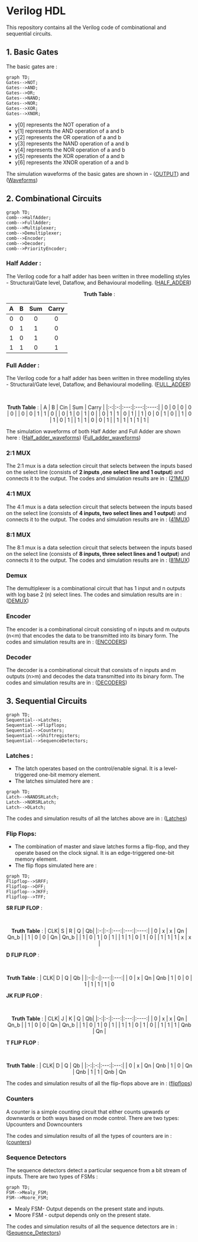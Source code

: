 # Verilog HDL
This repository contains all the Verilog code of combinational and sequential circuits.


## 1. Basic Gates 

The basic gates are : 
```mermaid
graph TD;
Gates-->NOT;
Gates-->AND;
Gates-->OR;
Gates-->NAND;
Gates-->NOR;
Gates-->XOR;
Gates-->XNOR;
```

- y[0] represents the NOT operation of a
- y[1] represents the AND operation of a and b
- y[2] represents the OR operation of a and b
- y[3] represents the NAND operation of a and b
- y[4] represents the NOR operation of a and b
- y[5] represents the XOR operation of a and b
- y[6] represents the XNOR operation of a and b

The simulation waveforms of the basic gates are shown in - ([OUTPUT](https://github.com/SrujanPrasad/Verilog-HDL-basics/blob/9c629b2cce5f6b5224f43adf19c60b91f20ffe08/Basic%20Gates/Basic_gates.png)) and ([Waveforms](https://github.com/SrujanPrasad/Verilog-HDL-basics/blob/9c629b2cce5f6b5224f43adf19c60b91f20ffe08/Basic%20Gates/Basic_gates_waveforms.png))

## 2. Combinational Circuits 
```mermaid
graph TD;
comb-->HalfAdder;
comb-->FullAdder;
comb-->Multiplexer;
comb-->Demultiplexer;
comb-->Encoder;
comb-->Decoder;
comb-->PriorityEncoder;
```
### Half Adder :
  The Verilog code for a half adder has been written in three modelling styles -  Structural/Gate level, Dataflow, and Behavioural modelling. ([HALF_ADDER](https://github.com/SrujanPrasad/Verilog-HDL-basics/tree/9c629b2cce5f6b5224f43adf19c60b91f20ffe08/Comb/half_adder))
  <br> <div align="center"> 
  **Truth Table** :

| A | B | Sum | Carry |
|:-:|:-:|:---:|:----:|
| 0 | 0 |  0  |  0   |
| 0 | 1 |  1  |  0   |
| 1 | 0 |  1  |  0   |
| 1 | 1 |  0  |  1   |

</div>

### Full Adder : 
The Verilog code for a half adder has been written in three modelling styles -  Structural/Gate level, Dataflow, and Behavioural modelling. ([FULL_ADDER](https://github.com/SrujanPrasad/Verilog-HDL-basics/tree/9c629b2cce5f6b5224f43adf19c60b91f20ffe08/Comb/full_adder))

 <br> <div align="center"> 
  **Truth Table** :
| A | B | Cin | Sum | Carry |
|:-:|:-:|:---:|:---:|:----:|
| 0 | 0 |  0  |  0  |  0   |
| 0 | 0 |  1  |  1  |  0   |
| 0 | 1 |  0  |  1  |  0   |
| 0 | 1 |  1  |  0  |  1   |
| 1 | 0 |  0  |  1  |  0   |
| 1 | 0 |  1  |  0  |  1   |
| 1 | 1 |  0  |  0  |  1   |
| 1 | 1 |  1  |  1  |  1   |

</div>

The simulation waveforms of both Half Adder and Full Adder are shown here : ([Half_adder_waveforms](https://github.com/SrujanPrasad/Verilog-HDL-basics/blob/9c629b2cce5f6b5224f43adf19c60b91f20ffe08/Comb/half_adder/half_adder_waveform.png)) ([Full_adder_waveforms](https://github.com/SrujanPrasad/Verilog-HDL-basics/blob/9c629b2cce5f6b5224f43adf19c60b91f20ffe08/Comb/full_adder/full_adder_waveforms.png))

### 2:1 MUX 
The 2:1 mux is a data selection circuit that selects between the inputs based on the select line (consists of **2 inputs ,one select line and 1 output**) and connects it to the output. The codes and simulation results are in : ([21MUX](https://github.com/SrujanPrasad/Verilog-HDL-basics/tree/e53a532845ced5043de5e60925aef1d0a915a8f9/Comb/21_MUX))

### 4:1 MUX 
The 4:1 mux is a data selection circuit that selects between the inputs based on the select line (consists of **4 inputs, two select lines and 1 output**) and connects it to the output. The codes and simulation results are in : ([41MUX](https://github.com/SrujanPrasad/Verilog-HDL-basics/tree/e53a532845ced5043de5e60925aef1d0a915a8f9/Comb/41_mux))

### 8:1 MUX 
The 8:1 mux is a data selection circuit that selects between the inputs based on the select line (consists of **8 inputs, three select lines and 1 output**) and connects it to the output. The codes and simulation results are in : ([81MUX](https://github.com/SrujanPrasad/Verilog-HDL-basics/tree/e53a532845ced5043de5e60925aef1d0a915a8f9/Comb/81_mux))

### Demux 
The demultiplexer is a combinational circuit that has 1 input and n outputs with log base 2 (n) select lines. The codes and simulation results are in : ([DEMUX](https://github.com/SrujanPrasad/Verilog-HDL-basics/tree/e53a532845ced5043de5e60925aef1d0a915a8f9/Comb/demux))

### Encoder 
The encoder is a combinational circuit consisting of n inputs and m outputs (n<m) that encodes the data to be transmitted into its binary form. The codes and simulation results are in : ([ENCODERS](https://github.com/SrujanPrasad/Verilog-HDL-basics/tree/e53a532845ced5043de5e60925aef1d0a915a8f9/Comb/Encoder))

### Decoder 
The decoder is a combinational circuit that consists of n inputs and m outputs (n>m) and decodes the data transmitted into its binary form. The codes and simulation results are in : ([DECODERS](https://github.com/SrujanPrasad/Verilog-HDL-basics/tree/e53a532845ced5043de5e60925aef1d0a915a8f9/Comb/decoder))

## 3. Sequential Circuits 

```mermaid
graph TD;
Sequential-->Latches;
Sequential-->Flipflops;
Sequential-->Counters;
Sequential-->Shiftregisters;
Sequential-->SequenceDetectors;
```

### Latches :
- The latch operates based on the control/enable signal. It is a level-triggered one-bit memory element.
- The latches simulated here are : 

```mermaid
graph TD;
Latch-->NANDSRLatch;
Latch-->NORSRLatch;
Latch-->DLatch;
```
The codes and simulation results of all the latches above are in : ([Latches](https://github.com/SrujanPrasad/Verilog-HDL-basics/tree/564910a31cb35bb47f6bbac18c264e7056536dc3/sequential%20circuits/latches))

### Flip Flops:
- The combination of master and slave latches forms a flip-flop, and they operate based on the clock signal. It is an edge-triggered one-bit memory element.
- The flip flops simulated here are : 

```mermaid
graph TD;
Flipflop-->SRFF;
Flipflop-->DFF;
Flipflop-->JKFF;
Flipflop-->TFF;
```

**SR FLIP FLOP** :

 <br> <div align="center"> 
  **Truth Table** :
| CLK| S | R | Q | Qb|
|:-:|:-:|:---:|:---:|:----:|
| 0 | x |  x  |  Qn  |  Qn_b   |
| 1 | 0 |  0  |  Qn  |  Qn_b    |
| 1 | 0 |  1  |  0  |  1   |
| 1 | 1 |  0  |  1  |  0   |
| 1 | 1 |  1  |  x  |  x   |

</div>

**D FLIP FLOP** :

 <br> <div align="center"> 
  **Truth Table** :
| CLK| D | Q | Qb | 
|:-:|:-:|:---:|:---:|
| 0 | x |  Qn  |  Qnb 
| 1 | 0 |  0  |  1 
| 1 | 1 |  1  |  0 
</div>

**JK FLIP FLOP** :

 <br> <div align="center"> 
  **Truth Table** :
| CLK| J | K | Q | Qb|
|:-:|:-:|:---:|:---:|:----:|
| 0 | x |  x  |  Qn  |  Qn_b   |
| 1 | 0 |  0  |  Qn  |  Qn_b    |
| 1 | 0 |  1  |  0  |  1   |
| 1 | 1 |  0  |  1  |  0   |
| 1 | 1 |  1  |  Qnb  |  Qn   |

</div>

</div>

**T FLIP FLOP** :

 <br> <div align="center"> 
  **Truth Table** :
| CLK| D | Q | Qb | 
|:-:|:-:|:---:|:---:|
| 0 | x |  Qn  |  Qnb 
| 1 | 0 |  Qn  |  Qnb 
| 1 | 1 |  Qnb  |  Qn

</div>


The codes and simulation results of all the flip-flops above are in : ([flipflops](https://github.com/SrujanPrasad/Verilog-HDL-basics/tree/564910a31cb35bb47f6bbac18c264e7056536dc3/sequential%20circuits/flipflops))

### Counters 
A counter is a simple counting circuit that either counts upwards or downwards or both ways based on mode control. 
There are two types: Upcounters and Downcounters

The codes and simulation results of all the types of counters are in : ([counters](https://github.com/SrujanPrasad/Verilog-HDL-basics/tree/27fcb2770a879dde1f5258439ebb4b5fa8b172cf/sequential%20circuits/counters))

### Sequence Detectors 
The sequence detectors detect a particular sequence from a bit stream of inputs. There are two types of FSMs : 
```mermaid
graph TD;
FSM-->Mealy_FSM;
FSM-->Moore_FSM;
```
- Mealy FSM- Output depends on the present state and inputs.
- Moore FSM -  output depends only on the present state.

The codes and simulation results of all the sequence detectors are in : ([Sequence_Detectors](https://github.com/SrujanPrasad/Verilog-HDL-basics/tree/27fcb2770a879dde1f5258439ebb4b5fa8b172cf/sequential%20circuits/sequence%20detectors))

